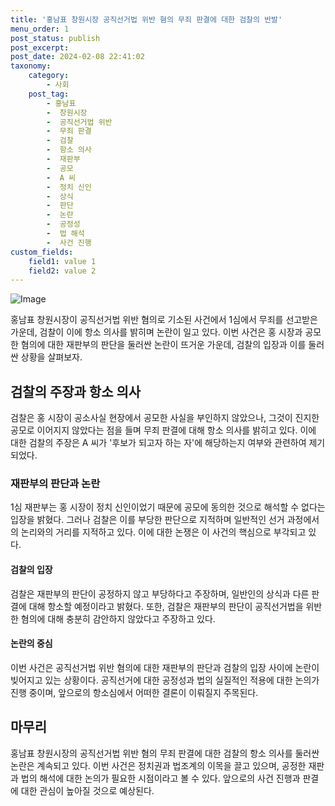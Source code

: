 ```yaml
---
title: '홍남표 창원시장 공직선거법 위반 혐의 무죄 판결에 대한 검찰의 반발'
menu_order: 1
post_status: publish
post_excerpt: 
post_date: 2024-02-08 22:41:02
taxonomy:
    category:
        - 사회
    post_tag:
        - 홍남표
        -  창원시장
        -  공직선거법 위반
        -  무죄 판결
        -  검찰
        -  항소 의사
        -  재판부
        -  공모
        -  A 씨
        -  정치 신인
        -  상식
        -  판단
        -  논란
        -  공정성
        -  법 해석
        -  사건 진행
custom_fields:
    field1: value 1
    field2: value 2
---
```


![Image](https://imgnews.pstatic.net/image/629/2024/02/08/202433831707383642_20240208184004494.jpg?type=w647)

홍남표 창원시장이 공직선거법 위반 혐의로 기소된 사건에서 1심에서 무죄를 선고받은 가운데, 검찰이 이에 항소 의사를 밝히며 논란이 일고 있다. 이번 사건은 홍 시장과 공모한 혐의에 대한 재판부의 판단을 둘러싼 논란이 뜨거운 가운데, 검찰의 입장과 이를 둘러싼 상황을 살펴보자.
## 검찰의 주장과 항소 의사
검찰은 홍 시장이 공소사실 현장에서 공모한 사실을 부인하지 않았으나, 그것이 진지한 공모로 이어지지 않았다는 점을 들며 무죄 판결에 대해 항소 의사를 밝히고 있다. 이에 대한 검찰의 주장은 A 씨가 '후보가 되고자 하는 자'에 해당하는지 여부와 관련하여 제기되었다.
### 재판부의 판단과 논란
1심 재판부는 홍 시장이 정치 신인이었기 때문에 공모에 동의한 것으로 해석할 수 없다는 입장을 밝혔다. 그러나 검찰은 이를 부당한 판단으로 지적하며 일반적인 선거 과정에서의 논리와의 거리를 지적하고 있다. 이에 대한 논쟁은 이 사건의 핵심으로 부각되고 있다.
#### 검찰의 입장
검찰은 재판부의 판단이 공정하지 않고 부당하다고 주장하며, 일반인의 상식과 다른 판결에 대해 항소할 예정이라고 밝혔다. 또한, 검찰은 재판부의 판단이 공직선거법을 위반한 혐의에 대해 충분히 감안하지 않았다고 주장하고 있다.
#### 논란의 중심
이번 사건은 공직선거법 위반 혐의에 대한 재판부의 판단과 검찰의 입장 사이에 논란이 빚어지고 있는 상황이다. 공직선거에 대한 공정성과 법의 실질적인 적용에 대한 논의가 진행 중이며, 앞으로의 항소심에서 어떠한 결론이 이뤄질지 주목된다.
## 마무리
홍남표 창원시장의 공직선거법 위반 혐의 무죄 판결에 대한 검찰의 항소 의사를 둘러싼 논란은 계속되고 있다. 이번 사건은 정치권과 법조계의 이목을 끌고 있으며, 공정한 재판과 법의 해석에 대한 논의가 필요한 시점이라고 볼 수 있다. 앞으로의 사건 진행과 판결에 대한 관심이 높아질 것으로 예상된다.
